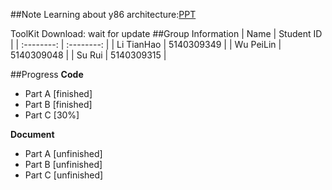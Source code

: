 ##Note
Learning about y86 architecture:[PPT](https://www.cs.utexas.edu/~witchel/429/lectures/ISA_1.pdf)

ToolKit Download: wait for update
##Group Information
|    Name    | Student ID |
| :--------: | :--------: |
| Li TianHao | 5140309349 |
| Wu PeiLin  | 5140309048 |
|   Su Rui   | 5140309315 |

##Progress
**Code**
- Part A [finished]
- Part B [finished]
- Part C [30%]

**Document**
- Part A [unfinished]
- Part B [unfinished]
- Part C [unfinished]

